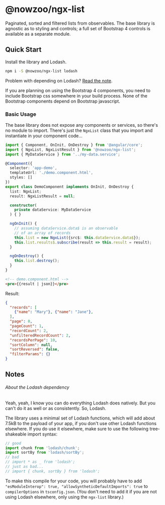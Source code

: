 # @nowzoo/ngx-list

Paginated, sorted and filtered lists from observables. The base library is agnostic as to styling and controls; a full set of Bootstrap 4 controls is available as a separate module.



## Quick Start

Install the library and Lodash.
```bash
npm i -S @nowzoo/ngx-list lodash
```

Problem with depending on Lodash? [Read the note](#about-the-lodash-dependency).

If you are planning on using the Bootstrap 4 components, you need to include Bootstrap css somewhere in your build process. None of the Bootstrap components depend on Bootstrap javascript.

### Basic Usage

The base library does not expose any components or services, so there's no module to import. There's just the `NgxList` class that you import and instantiate in your component code...

```ts
import { Component, OnInit, OnDestroy } from '@angular/core';
import { NgxList, NgxListResult } from '@nowzoo/ngx-list';
import { MyDataService } from '../my-data.service';

@Component({
  selector: 'app-demo',
  templateUrl: './demo.component.html',
  styles: []
})
export class DemoComponent implements OnInit, OnDestroy {
  list: NgxList;
  result: NgxListResult = null;

  constructor(
    private dataService: MyDataService
  ) { }

  ngOnInit() {
    // assuming dataService.data$ is an observable
    // of an array of records
    this.list = new NgxList({src$: this.dataService.data$});
    this.list.results$.subscribe(result => this.result = result);
  }

  ngOnDestroy() {
    this.list.destroy();
  }
}
```
```html
<!-- demo.component.html -->
<pre>{{result | json}}</pre>
```
Result:
```json
{
  "records": [
    {"name": "Mary"}, {"name": "Jane"},
  ],
  "page": 0,
  "pageCount": 1,
  "recordCount": 2,
  "unfilteredRecordCount": 2,
  "recordsPerPage": 10,
  "sortColumn": null,
  "sortReversed": false,
  "filterParams": {}
}
```






## Notes

###### About the Lodash dependency
Yeah, yeah, I know you can do everything Lodash does natively. But you can't do it as well or as consistently. So, Lodash.

The library uses a minimal set of Lodash functions, which will add about 7.5kB to the payload of your app, if you don't use other Lodash functions elsewhere. If you do use it elsewhere, make sure to use the following tree-shakeable import syntax:

```ts
// good
import chunk from 'lodash/chunk';
import sortBy from 'lodash/sortBy';
// bad
// import * as _ from 'lodash';
// just as bad...
// import { chunk, sortBy } from 'lodash';
```

To make this compile for your code, you will probably have to add `"esModuleInterop": true, "allowSyntheticDefaultImports": true`  to `compilerOptions` in `tsconfig.json`. (You don't need to add it if you are not using Lodash elsewhere, only using the `ngx-list` library.)
